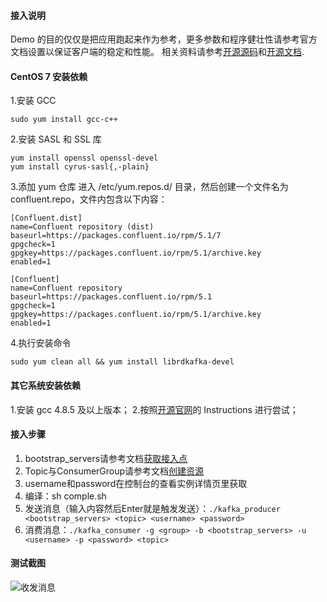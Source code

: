 #### 接入说明
Demo 的目的仅仅是把应用跑起来作为参考，更多参数和程序健壮性请参考官方文档设置以保证客户端的稳定和性能。
相关资料请参考[开源源码](https://github.com/edenhill/librdkafka)和[开源文档](https://github.com/edenhill/librdkafka/blob/master/INTRODUCTION.md#documentation).

#### CentOS 7 安装依赖
1.安装 GCC
```
sudo yum install gcc-c++
```

2.安装 SASL 和 SSL 库

```
yum install openssl openssl-devel
yum install cyrus-sasl{,-plain}
```

3.添加 yum 仓库
进入 /etc/yum.repos.d/ 目录，然后创建一个文件名为 confluent.repo，文件内包含以下内容：

```
[Confluent.dist]
name=Confluent repository (dist)
baseurl=https://packages.confluent.io/rpm/5.1/7
gpgcheck=1
gpgkey=https://packages.confluent.io/rpm/5.1/archive.key
enabled=1

[Confluent]
name=Confluent repository
baseurl=https://packages.confluent.io/rpm/5.1
gpgcheck=1
gpgkey=https://packages.confluent.io/rpm/5.1/archive.key
enabled=1
```

4.执行安装命令
```
sudo yum clean all && yum install librdkafka-devel
```



#### 其它系统安装依赖
1.安装 gcc 4.8.5 及以上版本；
2.按照[开源官网](https://github.com/edenhill/librdkafka)的 Instructions 进行尝试；


#### 接入步骤
1. bootstrap_servers请参考文档[获取接入点](https://help.aliyun.com/document_detail/68342.html?spm=a2c4g.11186623.6.554.X2a7Ga) 
2. Topic与ConsumerGroup请参考文档[创建资源](https://help.aliyun.com/document_detail/68328.html?spm=a2c4g.11186623.6.549.xvKAt6)
3. username和password在控制台的查看实例详情页里获取
4. 编译：sh comple.sh
5. 发送消息（输入内容然后Enter就是触发发送）：`./kafka_producer <bootstrap_servers> <topic> <username> <password>`
6. 消费消息：`./kafka_consumer -g <group> -b <bootstrap_servers> -u <username> -p <password> <topic>`

#### 测试截图
![收发消息](https://img.alicdn.com/5476e8b07b923/TB1YQfgScbpK1RjSZFyXXX_qFXa)



